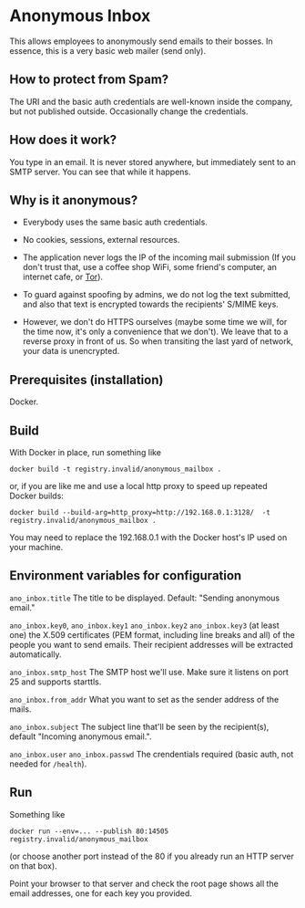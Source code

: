 # Anonymous Inbox

This allows employees to anonymously send emails to their bosses.  In
essence, this is a very basic web mailer (send only).

## How to protect from Spam?

The URI and the basic auth credentials are well-known inside the company,
but not published outside.  Occasionally change the credentials.

## How does it work?

You type in an email.  It is never stored anywhere, but immediately
sent to an SMTP server.  You can see that while it happens.

## Why is it anonymous?

* Everybody uses the same basic auth credentials.

* No cookies, sessions, external resources.

* The application never logs the IP of the incoming mail submission
  (If you don't trust that, use a coffee shop WiFi, some friend's computer,
  an internet cafe, or [Tor](https://www.torproject.org/)).

* To guard against spoofing by admins, we do not log the text submitted,
  and also that text is encrypted towards the recipients' S/MIME keys.

* However, we don't do HTTPS ourselves (maybe some time we will, for
  the time now, it's only a convenience that we don't).  We leave that
  to a reverse proxy in front of us.  So when transiting the last yard
  of network, your data is unencrypted.

## Prerequisites (installation)

Docker.

## Build

With Docker in place, run something like

    docker build -t registry.invalid/anonymous_mailbox .

or, if you are like me and use a local http proxy to speed up repeated
Docker builds:

    docker build --build-arg=http_proxy=http://192.168.0.1:3128/  -t registry.invalid/anonymous_mailbox .

You may need to replace the 192.168.0.1 with the Docker host's IP
used on your machine.

## Environment variables for configuration

`ano_inbox.title` The title to be displayed. Default: "Sending anonymous email."

`ano_inbox.key0`, `ano_inbox.key1` `ano_inbox.key2` `ano_inbox.key3`
(at least one) the X.509 certificates (PEM format, including line
breaks and all) of the people you want to send emails.  Their
recipient addresses will be extracted automatically.

`ano_inbox.smtp_host` The SMTP host we'll use. Make sure it listens on port 25 and supports starttls.

`ano_inbox.from_addr` What you want to set as the sender address of the mails.

`ano_inbox.subject` The subject line that'll be seen by the recipient(s), default "Incoming anonymous email.".

`ano_inbox.user` `ano_inbox.passwd` The crendentials required (basic auth, not needed for `/health`).

## Run

Something like

    docker run --env=... --publish 80:14505 registry.invalid/anonymous_mailbox

(or choose another port instead of the 80 if you already run an HTTP
server on that box).

Point your browser to that server and check the root page shows all
the email addresses, one for each key you provided.

